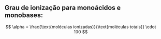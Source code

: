 ## Grau de ionização para monoácidos e monobases:

$$
\alpha = \frac{\text{moléculas ionizadas}}{\text{moléculas totais}} \cdot 100 
$$

